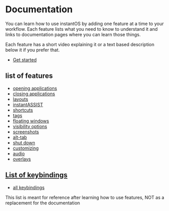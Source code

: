 # Documentation

You can learn how to use instantOS by adding one feature at a time to your workflow. 
Each feature lists what you need to know to understand it and links to documentation pages where you can learn those things. 

Each feature has a short video explaining it or a text based description below it if you prefer that. 

<ul class="actions">
    <li><a href="https://www.youtube.com/playlist?list=PLczWCikHiuy_2fBZ_ttJuybBXVERrJDAu" class="button special icon fa-youtube">Get started</a></li>
</ul>

## list of features
-   [opening applications](https://instantos.github.io/instantos.github.io/youtube/apps)
-   [closing applications](https://instantos.github.io/instantos.github.io/youtube/close)
-   [layouts](https://instantos.github.io/instantos.github.io/youtube/layouts)
-   [instantASSIST](https://instantos.github.io/instantos.github.io/youtube/assist)
-   [shortcuts](https://instantos.github.io/instantos.github.io/youtube/shortcuts)
-   [tags](https://instantos.github.io/instantos.github.io/youtube/tags)
-   [floating windows](https://instantos.github.io/instantos.github.io/youtube/floating)
-   [visibility options](https://instantos.github.io/instantos.github.io/youtube/visibility)
-   [screenshots](https://instantos.github.io/instantos.github.io/youtube/screenshots)
-   [alt-tab](https://instantos.github.io/instantos.github.io/youtube/alttab)
-   [shut down](https://instantos.github.io/instantos.github.io/youtube/shutdown)
-   [customizing](https://instantos.github.io/instantos.github.io/youtube/customize)
-   [audio](https://instantos.github.io/instantos.github.io/youtube/audio)
-   [overlays](https://instantos.github.io/instantos.github.io/youtube/overlays)

## [List of keybindings](https://instantos.github.io/instantos.github.io/youtube/hotkeys)
-   [all keybindings](https://instantos.github.io/instantos.github.io/youtube/hotkeys)

This list is meant for reference after learning how to use features, NOT as a replacement for the documentation
